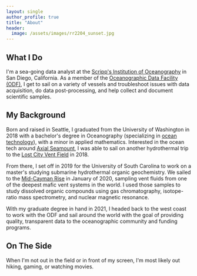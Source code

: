 ```yaml
---
layout: single
author_profile: true
title: "About"
header:
  image: /assets/images/rr2204_sunset.jpg
---
```


##  What I Do

I'm a sea-going data analyst at the [Scripp's Institution of Oceanography](https://scripps.ucsd.edu/) in San Diego, California. As a member of the [Oceanographic Data Facility (ODF)](https://scripps.ucsd.edu/ships/shipboard-technical-support/odf), I get to sail on a variety of vessels and troubleshoot issues with data acquisition, do data post-processing, and help collect and document scientific samples.

##  My Background

Born and raised in Seattle, I graduated from the University of Washington in 2018 with a bachelor's degree in Oceanography (specializing in [ocean technology](https://www.ocean.washington.edu/story/OTP_Home)), with a minor in applied mathematics. Interested in the ocean tech around [Axial Seamount](https://en.wikipedia.org/wiki/Axial_Seamount), I was able to sail on another hydrothermal trip to the [Lost City Vent Field](https://lostcity.biology.utah.edu/) in 2018.

From there, I set off in 2019 for the University of South Carolina to work on a master's studying submarine hydrothermal organic geochemistry. We sailed to the [Mid-Cayman Rise](https://en.wikipedia.org/wiki/Mid-Cayman_Rise) in January of 2020, sampling vent fluids from one of the deepest mafic vent systems in the world. I used those samples to study dissolved organic compounds using gas chromatography, isotope-ratio mass spectrometry, and nuclear magnetic resonance.

With my graduate degree in hand in 2021, I headed back to the west coast to work with the ODF and sail around the world with the goal of providing quality, transparent data to the oceanographic community and funding programs.

##  On The Side

When I'm not out in the field or in front of my screen, I'm most likely out hiking, gaming, or watching movies.

